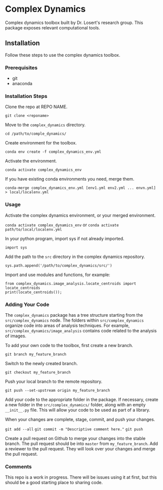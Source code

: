 # Complex Dynamics

Complex dynamics toolbox built by Dr. Losert's research group. This package exposes relevant computational tools.

## Installation

Follow these steps to use the complex dynamics toolbox.

### Prerequisites

- git
- anaconda

### Installation Steps

Clone the repo at REPO NAME.

`git clone <reponame>`

Move to the `complex_dynamics` directory.

`cd /path/to/comple_dynamics/`

Create environment for the toolbox.

`conda env create -f complex_dynamics_env.yml`

Activate the environment.

`conda activate complex_dynamics_env`

If you have existing conda environments you need, merge them.

`conda-merge complex_dynamics_env.yml [env1.yml env2.yml ... envn.yml] > local/localenv.yml`

### Usage

Activate the complex dynamics environment, or your merged environment.

`conda activate complex_dynamics_env` or `conda activate path/to/local/localenv.yml`

In your python program, import sys if not already imported.

`import sys`

Add the path to the `src` directory in the complex dynamics repository.

`sys.path.append('/path/to/complex_dynamics/src/')`

Import and use modules and functions, for example:

```
from complex_dynamics.image_analysis.locate_centroids import locate_centroids
print(locate_centroids());
```

### Adding Your Code

The `complex_dynamics` package has a tree structure starting from the `src/complex_dynamics` node. The folders within `src/complex_dynamics` organize code into areas of analysis techniques. For example, `src/complex_dynamics/image_analysis` contains code related to the analysis of images.

To add your own code to the toolbox, first create a new branch.

`git branch my_feature_branch`

Switch to the newly created branch.

`git checkout my_feature_branch`

Push your local branch to the remote repository.

`git push --set-upstream origin my_feature_branch`

Add your code to the appropriate folder in the package. If necessary, create a new folder in the `src/complex_dynamics/` folder, along with an empty `__init__.py` file. This will allow your code to be used as part of a library.

When your changes are complete, stage, commit, and push your changes.

`git add --all`
`git commit -m "Descriptive comment here."`
`git push`

Create a pull request on Github to merge your changes into the stable branch. The pull request should be into `master` from `my_feature_branch`. Add a reviewer to the pull request. They will look over your changes and merge the pull request.

### Comments

This repo is a work in progress. There will be issues using it at first, but this should be a good starting place to sharing code.
